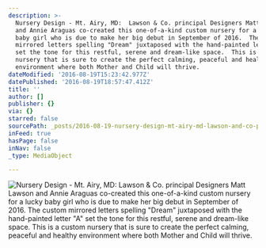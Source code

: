 ```yaml
---
description: >-
  Nursery Design - Mt. Airy, MD:  Lawson & Co. principal Designers Matt Lawson
  and Annie Araguas co-created this one-of-a-kind custom nursery for a lucky
  baby girl who is due to make her big debut in September of 2016.  The custom
  mirrored letters spelling "Dream" juxtaposed with the hand-painted letter "A"
  set the tone for this restful, serene and dream-like space.  This is a custom
  nursery that is sure to create the perfect calming, peaceful and healthy
  environment where both Mother and Child will thrive.
dateModified: '2016-08-19T15:23:42.977Z'
datePublished: '2016-08-19T18:57:47.412Z'
title: ''
author: []
publisher: {}
via: {}
starred: false
sourcePath: _posts/2016-08-19-nursery-design-mt-airy-md-lawson-and-co-principal-desig.md
inFeed: true
hasPage: false
inNav: false
_type: MediaObject

---
```

![Nursery Design - Mt. Airy, MD:  Lawson & Co. principal Designers Matt Lawson and Annie Araguas co-created this one-of-a-kind custom nursery for a lucky baby girl who is due to make her big debut in September of 2016.  The custom mirrored letters spelling "Dream" juxtaposed with the hand-painted letter "A" set the tone for this restful, serene and dream-like space.  This is a custom nursery that is sure to create the perfect calming, peaceful and healthy environment where both Mother and Child will thrive.](https://the-grid-user-content.s3-us-west-2.amazonaws.com/24bc3e77-140e-4926-b5e7-b981eac9521a.jpg)